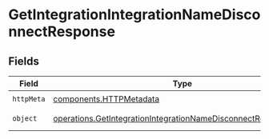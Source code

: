 # GetIntegrationIntegrationNameDisconnectResponse


## Fields

| Field                                                                                                                                            | Type                                                                                                                                             | Required                                                                                                                                         | Description                                                                                                                                      |
| ------------------------------------------------------------------------------------------------------------------------------------------------ | ------------------------------------------------------------------------------------------------------------------------------------------------ | ------------------------------------------------------------------------------------------------------------------------------------------------ | ------------------------------------------------------------------------------------------------------------------------------------------------ |
| `httpMeta`                                                                                                                                       | [components.HTTPMetadata](../../models/components/httpmetadata.md)                                                                               | :heavy_check_mark:                                                                                                                               | N/A                                                                                                                                              |
| `object`                                                                                                                                         | [operations.GetIntegrationIntegrationNameDisconnectResponseBody](../../models/operations/getintegrationintegrationnamedisconnectresponsebody.md) | :heavy_minus_sign:                                                                                                                               | Successful response                                                                                                                              |
